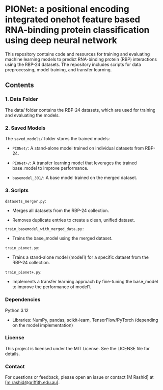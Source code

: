 # PIONet: a positional encoding integrated onehot feature based RNA-binding protein classification using deep neural network
This repository contains code and resources for training and evaluating machine learning models to predict RNA-binding protein (RBP) interactions using the RBP-24 datasets. The repository includes scripts for data preprocessing, model training, and transfer learning.

## Contents
### 1. Data Folder
The data/ folder contains the RBP-24 datasets, which are used for training and evaluating the models.

### 2. Saved Models
The `saved_models/` folder stores the trained models:

- `PIONet/`: A stand-alone model trained on individual datasets from RBP-24.

- `PIONet+/`: A transfer learning model that leverages the trained base_model to improve performance.

- `basemodel_301/`: A base model trained on the merged dataset.

### 3. Scripts
`datasets_merger.py`:

- Merges all datasets from the RBP-24 collection.

- Removes duplicate entries to create a clean, unified dataset.

`train_basemodel_with_merged_data.py:`

- Trains the base_model using the merged dataset.

`train_pionet.py`:

- Trains a stand-alone model (model1) for a specific dataset from the RBP-24 collection.

`train_pionet+.py`:

- Implements a transfer learning approach by fine-tuning the base_model to improve the performance of model1.


### Dependencies
Python 3.12
- Libraries: NumPy, pandas, scikit-learn, TensorFlow/PyTorch (depending on the model implementation)

### License
This project is licensed under the MIT License. See the LICENSE file for details.

### Contact
For questions or feedback, please open an issue or contact [M Rashid] at [m.rashid@griffith.edu.au].
